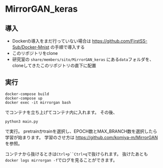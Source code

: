 # MirrorGAN_keras

## 導入
- Dockerの導入をまだ行っていない場合は https://github.com/FirstSS-Sub/Docker-Mnist の手順で導入する
- このリポジトリをclone
- 研究室の `share/members/sito/MirrorGAN_keras` にある`data`フォルダを、cloneしてきたこのリポジトリの直下に配置

## 実行
```
docker-compose build
docker-compose up
docker exec -it mirrorgan bash
```
でコンテナを立ち上げてコンテナ内に入れます。
その後、
```
python3 main.py
```
で実行。
pretrainかtrainを選択し、EPOCH数とMAX_BRANCH数を選択したら学習が始まります。
学習のさせ方は https://github.com/komiya-m/MirrorGAN を参照。
  
コンテナから抜けるときは`Ctrl+p``Ctrl+q`で抜けられます。
抜けたあとも`docker logs mirrorgan -f`でログを見ることができます。